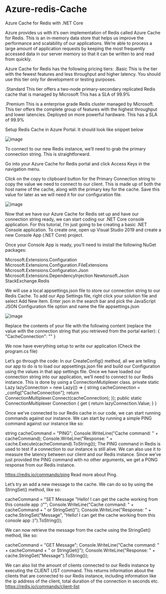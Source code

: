 # Azure-redis-Cache
Azure Cache for Redis with .NET Core

Azure provides us with it’s own implementation of Redis called Azure Cache for Redis. This is an in-memory data store that helps us improve the performance and scalability of our applications. We’re able to process a large amount of application requests by keeping the most frequently accessed data in our server memory so that it can be written to and read from quickly.

Azure Cache for Redis has the following pricing tiers:
.Basic
This is the tier with the fewest features and less throughput and higher latency.
You should use this tier only for development or testing purposes.


.Standard
This tier offers a two-node primary-secondary replicated Redis cache that is managed by Microsoft
This has a SLA of 99.9%

.Premium
This is a enterprise grade Redis cluster managed by Microsoft.
This tier offers the complete group of features with the highest throughput and lower latencies.
Deployed on more powerful hardware.
This has a SLA of 99.9%

Setup Redis Cache in Azure Portal. It should look like snippet below

![image](https://user-images.githubusercontent.com/58148717/104233512-9ffbea80-5417-11eb-9b13-ef6c3dd67c98.png)

To connect to our new Redis instance, we’ll need to grab the primary connection string. This is straightforward.

Go into your Azure Cache for Redis portal and click Access Keys in the navigation menu.

Click on the copy to clipboard button for the Primary Connection string to copy the value we need to connect to our client. This is made up of both the host name of the cache, along with the primary key for the cache. Save this value for later as we will need it for our configuration file.

![image](https://user-images.githubusercontent.com/58148717/104233701-ec472a80-5417-11eb-8c14-adc74ed1a672.png)

Now that we have our Azure Cache for Redis set up and have our connection string ready, we can start coding our .NET Core console application.
For this tutorial, I’m just going to be creating a basic .NET Console application. To create one, open up Visual Studio 2019 and create a new Console App (.NET Core) project.

Once your Console App is ready, you’ll need to install the following NuGet packages:

Microsoft.Extensions.Configuration
Microsoft.Extensions.Configuration.FileExtensions
Microsoft.Extensions.Configuration.Json
Microsoft.Extensions.DependencyInjection
Newtonsoft.Json
StackExchange.Redis

We will use a local appsettings.json file to store our connection string to our Redis Cache. To add our App Settings file, right click your solution file and select Add New Item. Enter json in the search bar and pick the JavaScript JSON Configuration file option and name the file appsettings.json

![image](https://user-images.githubusercontent.com/58148717/104233865-35977a00-5418-11eb-85e7-4a7e42b8bb97.png)

Replace the contents of your file with the following content (replace the value with the connection string that you retrieved from the portal earlier):
{
  "CacheConnection":  "<valuefromportal>"
}
  
We now have everything setup to write our application (Check the program.cs file)

Let’s go through the code:
In our CreateConfig() method, all we are telling our app to do is to load our appsettings.json file and build our Configuration using the values in that app settings file.
Once we have loaded our connection string into our application, we’ll need to connect to our Redis instance. This is done by using a ConnectionMutiplexer class.
private static Lazy<ConnectionMultiplexer> lazyConnection = new Lazy<ConnectionMultiplexer>(() =>
        {
            string cacheConnection = _config["CacheConnection"];
            return ConnectionMultiplexer.Connect(cacheConnection);
        });
public static ConnectionMultiplexer Connection
        {
            get
            {
                return lazyConnection.Value;
            }
        }

Once we’ve connected to our Redis cache in our code, we can start running commands against our instance. We can start by running a simple PING command against our instance like so:

string cacheCommand = "PING";
Console.WriteLine("Cache command: " + cacheCommand);
Console.WriteLine("Response: " + cache.Execute(cacheCommand).ToString());
The PING command in Redis is used to test if a connection to our instance is still alive. We can also use it to measure the latency between our client and our Redis instance. Since we’ve just provided the PING command with no other arguments, we get a PONG response from our Redis instance.

https://redis.io/commands/ping Read more about Ping.

Let’s try an add a new message to the cache. We can do so by using the StringSet() method, like so:

cacheCommand = "SET Message \"Hello! I can get the cache working from this console app :)\"";
Console.WriteLine("Cache command: " + cacheCommand + " or StringGet()");
Console.WriteLine("Response: " + cache.StringSet("Message", "Hello! I can get the cache working from this console app :)").ToString());

We can now retrieve the message from the cache using the StringGet() method, like so:

cacheCommand = "GET Message";
Console.WriteLine("Cache command: " + cacheCommand + " or StringGet()");
Console.WriteLine("Response: " + cache.StringGet("Message").ToString());

We can also list the amount of clients connected to our Redis instance by executing the CLIENT LIST command. This returns information about the clients that are connected to our Redis instance, including information like the ip address of the client, total duration of the connection in seconds etc.
https://redis.io/commands/client-list

































